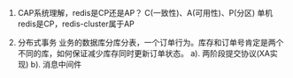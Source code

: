 1. CAP系统理解，redis是CP还是AP？
C(一致性)、A(可用性)、P(分区)
单机redis是CP，redis-cluster属于AP

2. 分布式事务
业务的数据库分库分表，一个订单行为。库存和订单号肯定是两个不同的库，如何保证减少库存同时更新订单状态。
    a). 两阶段提交协议(XA实现)
    b). 消息中间件